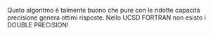 Qusto algoritmo è talmente buono che pure con le ridotte capacità precisione
genera ottimi risposte. Nello UCSD FORTRAN non esisto i DOUBLE PRECISION!
